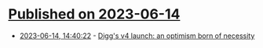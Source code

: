 # [Published on 2023-06-14](index.md)

* [2023-06-14, 14:40:22](https://lobste.rs/s/oonovp/digg_s_v4_launch_optimism_born_necessity) - [Digg's v4 launch: an optimism born of necessity](https://lethain.com/digg-v4/)
